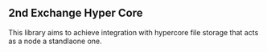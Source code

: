 ## 2nd Exchange Hyper Core 

This library aims to achieve integration with hypercore file storage that acts as a node a standlaone one.